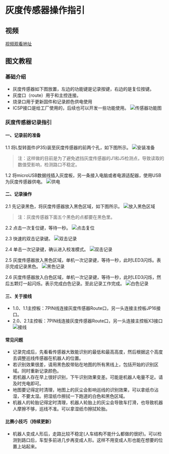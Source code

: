 # 灰度传感器操作指引

## 视频
[视频观看地址](https://v.youku.com/v_show/id_XNDI3ODAyMTAxNg==.html?spm=a2hzp.8244740.0.0)

## 图文教程

### 基础介绍
* 灰度传感器如下图放置，左边的功能键是记录按键，右边的是复位按键。
* 灰度口（route）用于和主控连接。
* 烧录口用于更新固件和记录颜色供电使用
* ICSP接口是给工厂使用的，后续也可以开发一些功能使用。
![传感器功能图](https://github.com/UBTEDU/Patrol_Sensor/blob/master/photo/inf.jpg)

### 灰度传感器记录指引
#### 一、记录前的准备
1.1 将L型转面件(P35)装至灰度传感器的前两个孔，如下图所示。
![安装准备](https://github.com/UBTEDU/Patrol_Sensor/blob/master/photo/0-1.jpg)
> 注：这样做的目前是为了避免遮挡灰度传感器的J1和J5检测点，导致读取的数值受影响，检测路口不稳定。

1.2 将microUSB数据线插入灰度板，另一条接入电脑或者电源适配器，使用USB为灰度传感器供电。
![供电](https://github.com/UBTEDU/Patrol_Sensor/blob/master/photo/1-usb.jpg)

#### 二、记录操作
2.1 先记录黑色，将灰度传感器放入黑色区域，如下图所示。
![放入黑色区域](https://github.com/UBTEDU/Patrol_Sensor/blob/master/photo/2-black.jpg)
> 注：灰度传感器下面五个黑色的点都要在黑色里。

2.2 点击一次复位键，等待一秒。
![点击复位](https://github.com/UBTEDU/Patrol_Sensor/blob/master/photo/3-restart.jpg)

2.3 快速的双击记录键。
![双击记录](https://github.com/UBTEDU/Patrol_Sensor/blob/master/photo/4-record.jpg)

2.4 单击一次记录键，确认进入校准模式。
![双击记录](https://github.com/UBTEDU/Patrol_Sensor/blob/master/photo/5-record2.jpg)

2.5 灰度传感器放入黑色区域，单机一次记录键，等待一秒，此时LED3闪烁。表示完成记录黑色。
![黑色记录](https://github.com/UBTEDU/Patrol_Sensor/blob/master/photo/6-record3.jpg)

2.6 灰度传感器放入白色区域，单机一次记录键，等待一秒，此时LED3闪烁，然后五颗灯一起闪烁。表示完成白色记录。至此记录工作完成。
![白色记录](https://github.com/UBTEDU/Patrol_Sensor/blob/master/photo/7-white.jpg)

#### 三、关于接线
* 1.0、1.1主控板：7PIN线连接灰度传感器Route口，另一头连接主控板JP16接口。
* 2.0、2.1主控板：7PIN线连接灰度传感器Route口，另一头连接主控板X3接口
![接线](https://github.com/UBTEDU/Patrol_Sensor/blob/master/photo/%E8%BF%9E%E7%BA%BF%E8%AF%B4%E6%98%8E.jpg)

#### 常见问题
* 记录完成后，先看看传感器大致能识别的最低和最高高度，然后根据这个高度去调整巡线传感器在机器人的位置。
* 若识别效果很差，请用黑色胶带贴在地图的所有黑线上，包括开始的识别区域。同时重新记录颜色。
* 若机器人存在早上很好识别，下午识别效果变差。可能是机器人电量不足。请及时充电即可。
* 地图要记得定时清理，地图上的灰尘会影响巡线的识别效果，可以拿纸巾沾湿，不要太湿。把湿纸巾擦拭一下跑道的白色和黑色区域。
* 机器人的轮胎记得定时清理，机器人轮胎上的灰尘会导致车打滑，也导致机器人摩擦不够，巡线不准。可以拿湿纸巾擦拭轮胎。

#### 比赛小技巧（持续更新）
* 机器人变成人形后，走路比较不稳定(人车结构不能什么都做的很好)。可以检测到路口后，车型多前进几步再变成人形。这样不用变成人形也能在想要的位置上站起来。






